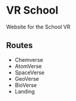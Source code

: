# VR School

Website for the School VR

## Routes

- Chemverse
- AtomVerse
- SpaceVerse
- GeoVerse
- BioVerse
- Landing
